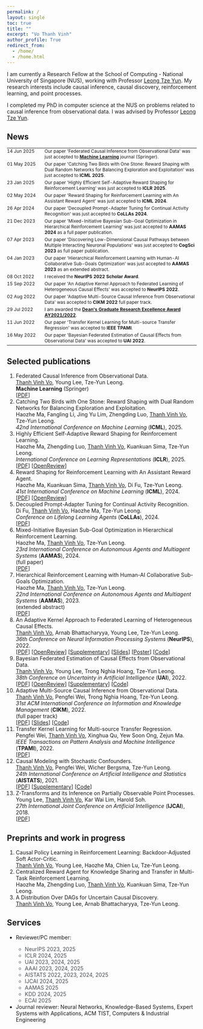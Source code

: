 ```yaml
---
permalink: /
layout: single
toc: true
title: ""
excerpt: "Vo Thanh Vinh"
author_profile: True
redirect_from: 
  - /home/
  - /home.html
---
```


I am currently a Research Fellow at the School of Computing - National University of Singapore (NUS), working with Professor <a href="https://www.comp.nus.edu.sg/~leongty/" target="_blank">Leong Tze Yun</a>. My research interests include causal inference, causal discovery, reinforcement learning, and point processes.

I completed my PhD in computer science at the NUS on problems related to causal inference from observational data. I was advised by Professor <a href="https://www.comp.nus.edu.sg/~leongty/" target="_blank">Leong Tze Yun</a>.
## News

<table style='border:none;font-size: 0.85em;'>
    <tr style='border:none;'>
      <td style='vertical-align: top;border:none;width: 100px;padding: 0px 0px 4px 0px; margin: 0;'><span class='date_news'>14 Jun 2025</span></td>
      <td align="left" style='vertical-align: top;border:none;padding: 0px 0px 4px 0px; margin: 0;'>Our paper 'Federated Causal Inference from Observational Data' was just accepted to <b><a href="https://link.springer.com/journal/10994" target="_blank">Machine Learning</a></b> journal (Springer).</td>
    </tr>
    <tr style='border:none;'>
      <td style='vertical-align: top;border:none;width: 100px;padding: 0px 0px 4px 0px; margin: 0;'><span class='date_news'>01 May 2025</span></td>
      <td align="left" style='vertical-align: top;border:none;padding: 0px 0px 4px 0px; margin: 0;'>Our paper 'Catching Two Birds with One Stone: Reward Shaping with Dual Random Networks for Balancing Exploration and Exploitation' was just accepted to <b>ICML 2025</b>.</td>
    </tr>
    <tr style='border:none;'>
      <td style='vertical-align: top;border:none;width: 100px;padding: 0px 0px 4px 0px; margin: 0;'><span class='date_news'>23 Jan 2025</span></td>
      <td align="left" style='vertical-align: top;border:none;padding: 0px 0px 4px 0px; margin: 0;'>Our paper 'Highly Efficient Self-Adaptive Reward Shaping for Reinforcement Learning' was just accepted to <b>ICLR 2025</b>.</td>
    </tr>
    <tr style='border:none;'>
      <td style='vertical-align: top;border:none;width: 100px;padding: 0px 0px 4px 0px; margin: 0;'><span class='date_news'>02 May 2024</span></td>
      <td align="left" style='vertical-align: top;border:none;padding: 0px 0px 4px 0px; margin: 0;'>Our paper 'Reward Shaping for Reinforcement Learning with An Assistant Reward Agent' was just accepted to <b>ICML 2024</b>.</td>
    </tr>
    <tr style='border:none;'>
      <td style='vertical-align: top;border:none;width: 100px;padding: 0px 0px 4px 0px; margin: 0;'><span class='date_news'>26 Apr 2024</span></td>
      <td align="left" style='vertical-align: top;border:none;padding: 0px 0px 4px 0px; margin: 0;'>Our paper 'Decoupled Prompt-Adapter Tuning for Continual Activity Recognition' was just accepted to <b>CoLLAs 2024</b>.</td>
    </tr>
    <tr style='border:none;'>
      <td style='vertical-align: top;border:none;width: 100px;padding: 0px 0px 4px 0px; margin: 0;'><span class='date_news'>21 Dec 2023</span></td>
      <td align="left" style='vertical-align: top;border:none;padding: 0px 0px 4px 0px; margin: 0;'>Our paper 'Mixed-Initiative Bayesian Sub-Goal Optimization in Hierarchical Reinforcement Learning' was just accepted to <b>AAMAS 2024</b> as a full paper publication.</td>
    </tr>
    <tr style='border:none;'>
      <td style='vertical-align: top;border:none;width: 100px;padding: 0px 0px 4px 0px; margin: 0;'><span class='date_news'>07 Apr 2023</span></td>
      <td align="left" style='vertical-align: top;border:none;padding: 0px 0px 4px 0px; margin: 0;'>Our paper 'Discovering Low-Dimensional Causal Pathways between Multiple Interacting Neuronal Populations' was just accepted to <b>CogSci 2023</b> as full paper publication.</td>
    </tr>
    <tr style='border:none;'>
      <td style='vertical-align: top;border:none;width: 100px;padding: 0px 0px 4px 0px; margin: 0;'><span class='date_news'>04 Jan 2023</span></td>
      <td align="left" style='vertical-align: top;border:none;padding: 0px 0px 4px 0px; margin: 0;'>Our paper 'Hierarchical Reinforcement Learning with Human-AI Collaborative Sub-Goals Optimization' was just accepted to <b>AAMAS 2023</b> as an extended abstract.</td>
    </tr>
    <tr style='border:none;'>
      <td style='vertical-align: top;border:none;width: 100px;padding: 0px 0px 4px 0px; margin: 0;'><span class='date_news'>08 Oct 2022</span></td>
      <td align="left" style='vertical-align: top;border:none;padding: 0px 0px 4px 0px; margin: 0;'>I received the <b>NeurIPS 2022 Scholar Award</b>.</td>
    </tr>
    <tr style='border:none;'>
      <td style='vertical-align: top;border:none;width: 100px;padding: 0px 0px 4px 0px; margin: 0;'><span class='date_news'>15 Sep 2022</span></td>
      <td align="left" style='vertical-align: top;border:none;padding: 0px 0px 4px 0px; margin: 0;'>Our paper 'An Adaptive Kernel Approach to Federated Learning of Heterogeneous Causal Effects' was accepted to <b>NeurIPS 2022</b>.</td>
    </tr>
    <tr style='border:none;'>
      <td style='vertical-align: top;border:none;width: 100px;padding: 0px 0px 4px 0px; margin: 0;'><span class='date_news'>02 Aug 2022</span></td>
      <td align="left" style='vertical-align: top;border:none;padding: 0px 0px 4px 0px; margin: 0;'>Our paper 'Adaptive Multi-Source Causal Inference from Observational Data' was accepted to <b>CIKM 2022</b> full paper track.</td>
    </tr>
    <tr style='border:none;'>
      <td style='vertical-align: top;border:none;width: 100px;padding: 0px 0px 4px 0px; margin: 0;'><span class='date_news'>29 Jul 2022</span></td>
      <td align="left" style='vertical-align: top;border:none;padding: 0px 0px 4px 0px; margin: 0;'>I am awarded the <b> <a href="https://www.comp.nus.edu.sg/programmes/pg/awards/deans-research/" target="_blank">Dean's Graduate Research Excellence Award AY2021/2022</a></b>.</td>
    </tr>
    <tr style='border:none;'>
      <td style='vertical-align: top;border:none;width: 100px;padding: 0px 0px 4px 0px; margin: 0;'><span class='date_news'>11 Jun 2022</span></td>
      <td align="left" style='vertical-align: top;border:none;padding: 0px 0px 4px 0px; margin: 0;'>Our paper 'Transfer Kernel Learning for Multi-source Transfer Regression' was accepted to <b>IEEE TPAMI</b>.</td>
    </tr>
    <tr style='border:none;'>
      <td style='vertical-align: top;border:none;width: 100px;padding: 0px 0px 4px 0px; margin: 0;'><span class='date_news'>16 May 2022</span></td>
      <td align="left" style='vertical-align: top;border:none;padding: 0px 0px 4px 0px; margin: 0;'>Our paper 'Bayesian Federated Estimation of Causal Effects from Observational Data' was accepted to <b>UAI 2022</b>.</td>
    </tr>
  <!--
    <tr style='border:none;'>
      <td style='vertical-align: top;border:none;width: 100px;padding: 0px 0px 4px 0px; margin: 0'><span class='date_news'>09 Feb 2022</span></td>
      <td align="left" style='vertical-align: top;border:none;padding: 0px 0px 4px 0px; margin: 0;'>I passed my PhD oral defense.</td>
    </tr>
    <tr style='border:none;'>
      <td style='vertical-align: top;border:none;width: 100px;padding: 0; margin: 0'><span class='date_news'>08 Aug 2021</span></td>
      <td align="left" style='vertical-align: top;border:none;padding: 0; margin: 0;'>I submitted my PhD thesis.</td>
    </tr>
  -->
</table>

## Selected publications
<!-- ======-->
1. Federated Causal Inference from Observational Data. <br /><ins>Thanh Vinh Vo</ins>, Young Lee, Tze-Yun Leong. <br />**Machine Learning** (Springer)<br />[<a href="https://arxiv.org/pdf/2308.13047v2" target="_blank">PDF</a>]
2. Catching Two Birds with One Stone: Reward Shaping with Dual Random Networks for Balancing Exploration and Exploitation. <br /> Haozhe Ma, Fangling Li, Jing Yu Lim, Zhengding Luo, <ins>Thanh Vinh Vo</ins>, Tze-Yun Leong. <br />*42nd International Conference on Machine Learning* (**ICML**), 2025.<br /> 
3. Highly Efficient Self-Adaptive Reward Shaping for Reinforcement Learning. <br />Haozhe Ma, Zhengding Luo, <ins>Thanh Vinh Vo</ins>, Kuankuan Sima, Tze-Yun Leong. <br />*International Conference on Learning Representations* (**ICLR**), 2025. <br /> [<a href="https://arxiv.org/pdf/2408.03029" target="_blank">PDF</a>] [<a href="https://openreview.net/forum?id=QOfWubPhdS" target="_blank">OpenReview</a>]
4. Reward Shaping for Reinforcement Learning with An Assistant Reward Agent. <br />Haozhe Ma, Kuankuan Sima, <ins>Thanh Vinh Vo</ins>, Di Fu, Tze-Yun Leong. <br />*41st International Conference on Machine Learning* (**ICML**), 2024. <br />[<a href="https://raw.githubusercontent.com/mlresearch/v235/main/assets/ma24l/ma24l.pdf" target="_blank">PDF</a>] [<a href="https://openreview.net/forum?id=a3XFF0PGLU" target="_blank">OpenReview</a>]
5. Decoupled Prompt-Adapter Tuning for Continual Activity Recognition. <br />Di Fu, <ins>Thanh Vinh Vo</ins>, Haozhe Ma, Tze-Yun Leong. <br />*Conference on Lifelong Learning Agents* (**CoLLAs**), 2024. <br />[<a href="https://drive.google.com/file/d/1rvCToxR_ErO-N9ibSmma2Lm-zmQvus_j/view" target="_blank">PDF</a>]
6. Mixed-Initiative Bayesian Sub-Goal Optimization in Hierarchical Reinforcement Learning. <br /> Haozhe Ma, <ins>Thanh Vinh Vo</ins>, Tze-Yun Leong. <br />*23rd International Conference on Autonomous Agents and Multiagent Systems* (**AAMAS**), 2024. <br />(full paper)<br />[<a href="https://dl.acm.org/doi/abs/10.5555/3635637.3662991" target="_blank">PDF</a>]
7. Hierarchical Reinforcement Learning with Human-AI Collaborative Sub-Goals Optimization. <br /> Haozhe Ma, <ins>Thanh Vinh Vo</ins>, Tze-Yun Leong. <br />*22nd International Conference on Autonomous Agents and Multiagent Systems* (**AAMAS**), 2023. <br />(extended abstract) <br />[<a href="https://dl.acm.org/doi/abs/10.5555/3545946.3598917" target="_blank">PDF</a>]
8. An Adaptive Kernel Approach to Federated Learning of Heterogeneous Causal Effects. <br /><ins>Thanh Vinh Vo</ins>, Arnab Bhattacharyya, Young Lee, Tze-Yun Leong. <br />*36th Conference on Neural Information Processing Systems* (**NeurIPS**), 2022.<br /> [<a href="https://openreview.net/pdf?id=fJt2KFnRqZ" target="_blank">PDF</a>] [<a href="https://openreview.net/forum?id=fJt2KFnRqZ" target="_blank">OpenReview</a>] [<a href="https://openreview.net/attachment?id=fJt2KFnRqZ&name=supplementary_material" target="_blank">Supplementary</a>] [<a href="https://vothanhvinh.github.io/files/CausalRFF_NeurIPS2022_short_slides.pdf" target="_blank">Slides</a>] [<a href="https://vothanhvinh.github.io/files/CausalRFF_NeurIPS_2022_Poster_A0.pdf" target="_blank">Poster</a>] [<a href="https://github.com/vothanhvinh/CausalRFF" target="_blank">Code</a>]
9. Bayesian Federated Estimation of Causal Effects from Observational Data. <br /><ins>Thanh Vinh Vo</ins>, Young Lee, Trong Nghia Hoang, Tze-Yun Leong. <br />*38th Conference on Uncertainty in Artificial Intelligence* (**UAI**), 2022. <br />[<a href="https://proceedings.mlr.press/v180/vo22a/vo22a.pdf" target="_blank">PDF</a>] [<a href="https://openreview.net/forum?id=BEl3vP8sqlc" target="_blank">OpenReview</a>] [<a href="https://proceedings.mlr.press/v180/vo22a/vo22a-supp.pdf" target="_blank">Supplementary</a>] [<a href="https://github.com/vothanhvinh/FedCI" target="_blank">Code</a>]
10. Adaptive Multi-Source Causal Inference from Observational Data. <br /><ins>Thanh Vinh Vo</ins>, Pengfei Wei, Trong Nghia Hoang, Tze-Yun Leong. <br />*31st ACM International Conference on Information and Knowledge Management* (**CIKM**), 2022. <br />(full paper track)<br />[<a href="https://dl.acm.org/doi/pdf/10.1145/3511808.3557230" target="_blank">PDF</a>] [<a href="https://vothanhvinh.github.io/files/AdaTRANS_CIKM2022_slides.pdf" target="_blank">Slides</a>]  [<a href="https://github.com/vothanhvinh/AdaTRANS" target="_blank">Code</a>]
11. Transfer Kernel Learning for Multi-source Transfer Regression. <br />Pengfei Wei, <ins>Thanh Vinh Vo</ins>, Xinghua Qu, Yew Soon Ong, Zejun Ma. <br />*IEEE Transactions on Pattern Analysis and Machine Intelligence* (**TPAMI**), 2022. <br />[<a href="https://ieeexplore.ieee.org/document/9802749" target="_blank">PDF</a>]
12. Causal Modeling with Stochastic Confounders. <br /><ins>Thanh Vinh Vo</ins>, Pengfei Wei, Wicher Bergsma, Tze-Yun Leong. <br />*24th International Conference on Artificial Intelligence and Statistics* (**AISTATS**), 2021. <br />[<a href="http://proceedings.mlr.press/v130/vinh-vo21a/vinh-vo21a.pdf" target="_blank">PDF</a>] [<a href="http://proceedings.mlr.press/v130/vinh-vo21a/vinh-vo21a-supp.pdf" target="_blank">Supplementary</a>] [<a href="https://github.com/vothanhvinh/CausalSC" target="_blank">Code</a>]
13. Z-Transforms and its Inference on Partially Observable Point Processes. <br />Young Lee, <ins>Thanh Vinh Vo</ins>, Kar Wai Lim, Harold Soh. <br />*27th International Joint Conference on Artificial Intelligence* (**IJCAI**), 2018. <br />[<a href="https://www.ijcai.org/proceedings/2018/0328.pdf" target="_blank">PDF</a>]

<!--
13. Generation Meets Recommendation: Proposing Novel Items for Groups of Users. <br />**Thanh Vinh Vo**, Harold Soh. <br />*ACM Recommender Systems Conference* (**RecSys**), 2018. *(Best Long Paper Award Runner-up)* <br />
-->

<!--
13. Instance Reduction for Time Series Classification using MDL Principle. <br />**Thanh Vinh Vo**, Duong Tuan Anh. <br />*Intelligent Data Analysis 21(3)*, IOS Press, 2017.
-->

<!--
Discovering Low-Dimensional Causal Pathways between Multiple Interacting Neuronal Populations. <br /> Evangelos Sigalas, **Thanh Vinh Vo**, Tze-Yun Leong, Camilo Libedinsky. <br />*45th Annual Meeting of the Cognitive Science Society* (**CogSci**), 2023. <br />(full paper) <br />[<a href="https://escholarship.org/uc/item/3r68f33q" target="_blank">PDF</a>]
-->
	

## Preprints and work in progress
<!-- ======-->
1. Causal Policy Learning in Reinforcement Learning: Backdoor-Adjusted Soft Actor-Critic. <br /><ins>Thanh Vinh Vo</ins>, Young Lee, Haozhe Ma, Chien Lu, Tze-Yun Leong. <br />
2. Centralized Reward Agent for Knowledge Sharing and Transfer in Multi-Task Reinforcement Learning. <br />Haozhe Ma, Zhengding Luo, <ins>Thanh Vinh Vo</ins>, Kuankuan Sima, Tze-Yun Leong. <br />
3. A Distribution Over DAGs for Uncertain Causal Discovery. <br /><ins>Thanh Vinh Vo</ins>, Young Lee, Arnab Bhattacharyya, Tze-Yun Leong.

<!--
## Teaching
GAP teaching assistant at National University of Singapore, 2017-2020.
- Programming methodology
- Data structures and algorithms
-->

## Services
<ul>
  <li>Reviewer/PC member:</li>
  <ul style='font-size=1em; color: #494e52;'>
    <li>NeurIPS 2023, 2025</li>
    <li>ICLR 2024, 2025</li>
    <li>UAI 2023, 2024, 2025</li>
    <li>AAAI 2023, 2024, 2025</li>
    <li>AISTATS 2022, 2023, 2024, 2025</li>
    <li>IJCAI 2024, 2025</li>
    <li>AAMAS 2025</li>
    <li>KDD 2024, 2025</li>
    <li>ECAI 2025</li>
  </ul>
  <li>Journal reviewer: Neural Networks, Knowledge-Based Systems, Expert Systems with Applications, ACM TIST, Computers & Industrial Engineering</li>
</ul>


<!--
## PhD thesis
- Causal Inference from Observational Data <br />Advisor: Professor <a href="https://www.comp.nus.edu.sg/~leongty/" target="_blank">Leong Tze Yun</a>
-->
